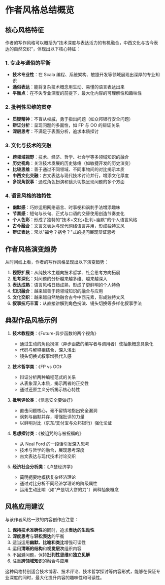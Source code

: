 # 作者风格总结概览

## 核心风格特征

作者的写作风格可以概括为"技术深度与表达活力的有机融合，中西文化与古今表达的自然交织"，体现出以下核心特征：

### 1. 专业与通俗的平衡

- **技术专业性**：在 Scala 编程、系统架构、敏捷开发等领域展现出深厚的专业知识
- **通俗表达**：能将复杂技术概念用生动、易懂的语言表达出来
- **平衡点**：在不失专业深度的前提下，最大化内容的可理解性和趣味性

### 2. 批判性思维的贯穿

- **质疑精神**：不盲从权威，勇于指出问题（如众邦银行安全问题）
- **辩证分析**：呈现问题的多面性，如 FP 与 OO 的辩证关系
- **深层思考**：不满足于表面分析，追求本质探讨

### 3. 文化与技术的交融

- **跨领域视野**：技术、经济、哲学、社会学等多领域知识的融合
- **历史视角**：关注技术发展的历史脉络（如敏捷开发的历史演变）
- **比较思维**：善于通过不同领域、不同事物间的对比揭示本质
- **中西文化交融**：古文表达与现代技术讨论并行，增添文化厚度
- **多视角叙事**：通过角色扮演和镜头切换呈现问题的多个方面

### 4. 语言风格的独特性

- **幽默感**：巧妙运用网络语言、时事梗和讽刺手法增添趣味
- **节奏感**：短句与长句、正式与口语的交替使用创造节奏变化
- **个人色彩**：形成了独特的"技术+文化+批判+幽默"的个人语言风格
- **古今融合**：文言文表达与现代网络语言并用，形成独特文风
- **辩证表达**：常以"福兮？祸兮？"式的提问展现辩证思考

## 作者风格演变趋势

从时间线上看，作者的写作风格呈现出以下演变趋势：

1. **视野扩展**：从纯技术主题向技术哲学、社会思考方向拓展
2. **思考深化**：对问题的分析越来越多维、越来越深入
3. **表达成熟**：语言风格日趋成熟，形成了更鲜明的个人特色
4. **知识融合**：越来越善于跨领域知识的融合与应用
5. **文化交织**：越来越自然地融合古今中西元素，形成独特文风
6. **叙事技巧丰富**：从直接讲解到角色扮演、镜头切换等多样化叙事手法

## 典型作品风格示例

1. **技术教程类**：《Future-异步函数的两个视角》

   - 通过生动的角色扮演（异步函数的编写者与调用者）使抽象概念具象化
   - 代码与解释相结合，深入浅出
   - 镜头切换式叙事增强代入感

2. **技术哲学类**：《FP vs OO》

   - 辩证分析两种编程范式的关系
   - 从表象深入本质，揭示两者的正交性
   - 通过还原主义分析揭示核心特性

3. **批判评论类**：《信息安全要做好》

   - 直击问题核心，毫不留情地指出安全漏洞
   - 讽刺与幽默并存，增强批评的力量
   - 以鲜明对比（京东/支付宝与众邦银行）强化论证

4. **思想探讨类**：《被诅咒的与被祝福的》

   - 从 Neal Ford 的一段话引发深入思考
   - 技术与哲学的融合，展现思考深度
   - 古文表达与现代技术讨论交织

5. **经济社会分析类**：《卢瑟经济学》
   - 简明扼要地概括复杂经济理论
   - 通过对比分析不同经济学理论的阶级属性
   - 运用生动比喻（如"产是切大饼的刀"）阐释抽象概念

## 风格应用建议

与该作者风格一致的内容创作应注意：

1. **保持技术准确性**的同时，追求**表达的生动性**
2. **深度思考**与**轻松表达**的平衡
3. 适当运用**幽默、比喻和类比**增强可读性
4. 运用**清晰的结构**和**视觉层次**组织内容
5. 不回避问题，保持**批判性思维**和**独立见解**
6. 注重**跨领域知识**的融合与应用

这种风格特别适合技术博客、技术评论、技术哲学探讨等内容形式，能够在保证专业深度的同时，最大化提升内容的趣味性和可读性。
